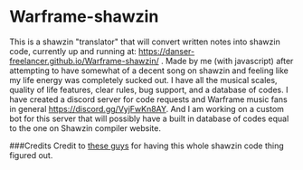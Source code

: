 # Warframe-shawzin
This is a shawzin "translator" that will convert written notes into shawzin code, currently up and running at: https://danser-freelancer.github.io/Warframe-shawzin/ .
Made by me (with javascript) after attempting to have somewhat of a decent song on shawzin and feeling like my life energy was completely sucked out. 
I have all the musical scales, quality of life features, clear rules, bug support, and a database of codes. 
I have created a discord server for code requests and Warframe music fans in general https://discord.gg/VyjFwKn8AY. 
And I am working on a custom bot for this server that will possibly have a built in database of codes equal to the one on Shawzin compiler website.

###Credits
Credit to [these guys](https://docs.google.com/document/d/1VvlM4IQr8bfUV8pCJMVNRaG6piJTR9_t-xq7wQaxpho/edit) for having this whole shawzin code thing figured out.
